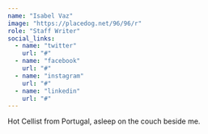 ```yaml
---
name: "Isabel Vaz"
image: "https://placedog.net/96/96/r"
role: "Staff Writer"
social_links:
  - name: "twitter"
    url: "#"
  - name: "facebook"
    url: "#"
  - name: "instagram"
    url: "#"
  - name: "linkedin"
    url: "#"
---
```

Hot Cellist from Portugal, asleep on the couch beside me. 